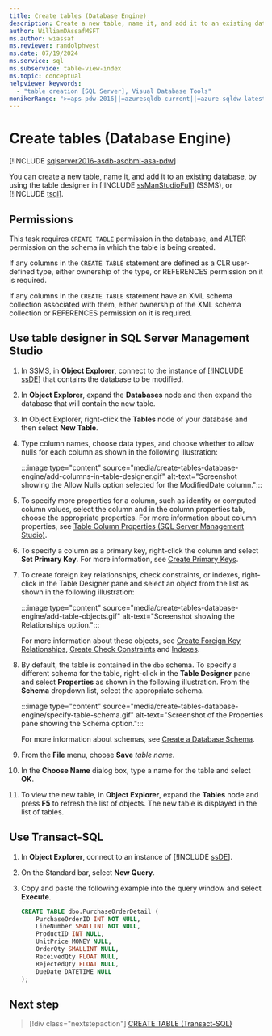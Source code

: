 ```yaml
---
title: Create tables (Database Engine)
description: Create a new table, name it, and add it to an existing database using the Database Engine.
author: WilliamDAssafMSFT
ms.author: wiassaf
ms.reviewer: randolphwest
ms.date: 07/19/2024
ms.service: sql
ms.subservice: table-view-index
ms.topic: conceptual
helpviewer_keywords:
  - "table creation [SQL Server], Visual Database Tools"
monikerRange: ">=aps-pdw-2016||=azuresqldb-current||=azure-sqldw-latest||>=sql-server-2016||>=sql-server-linux-2017||=azuresqldb-mi-current"
---
```

# Create tables (Database Engine)

[!INCLUDE [sqlserver2016-asdb-asdbmi-asa-pdw](../../includes/applies-to-version/sqlserver2016-asdb-asdbmi-asa-pdw.md)]

You can create a new table, name it, and add it to an existing database, by using the table designer in [!INCLUDE [ssManStudioFull](../../includes/ssmanstudiofull-md.md)] (SSMS), or [!INCLUDE [tsql](../../includes/tsql-md.md)].

## Permissions

This task requires `CREATE TABLE` permission in the database, and ALTER permission on the schema in which the table is being created.

If any columns in the `CREATE TABLE` statement are defined as a CLR user-defined type, either ownership of the type, or REFERENCES permission on it is required.

If any columns in the `CREATE TABLE` statement have an XML schema collection associated with them, either ownership of the XML schema collection or REFERENCES permission on it is required.

## Use table designer in SQL Server Management Studio

1. In SSMS, in **Object Explorer**, connect to the instance of [!INCLUDE [ssDE](../../includes/ssde-md.md)] that contains the database to be modified.

1. In **Object Explorer**, expand the **Databases** node and then expand the database that will contain the new table.

1. In Object Explorer, right-click the **Tables** node of your database and then select **New Table**.

1. Type column names, choose data types, and choose whether to allow nulls for each column as shown in the following illustration:

   :::image type="content" source="media/create-tables-database-engine/add-columns-in-table-designer.gif" alt-text="Screenshot showing the Allow Nulls option selected for the ModifiedDate column.":::

1. To specify more properties for a column, such as identity or computed column values, select the column and in the column properties tab, choose the appropriate properties. For more information about column properties, see [Table Column Properties (SQL Server Management Studio)](../../relational-databases/tables/table-column-properties-sql-server-management-studio.md).

1. To specify a column as a primary key, right-click the column and select **Set Primary Key**. For more information, see [Create Primary Keys](../../relational-databases/tables/create-primary-keys.md).

1. To create foreign key relationships, check constraints, or indexes, right-click in the Table Designer pane and select an object from the list as shown in the following illustration:

   :::image type="content" source="media/create-tables-database-engine/add-table-objects.gif" alt-text="Screenshot showing the Relationships option.":::

   For more information about these objects, see [Create Foreign Key Relationships](../../relational-databases/tables/create-foreign-key-relationships.md), [Create Check Constraints](../../relational-databases/tables/create-check-constraints.md) and [Indexes](../../relational-databases/indexes/indexes.md).

1. By default, the table is contained in the `dbo` schema. To specify a different schema for the table, right-click in the **Table Designer** pane and select **Properties** as shown in the following illustration. From the **Schema** dropdown list, select the appropriate schema.

   :::image type="content" source="media/create-tables-database-engine/specify-table-schema.gif" alt-text="Screenshot of the Properties pane showing the Schema option.":::

   For more information about schemas, see [Create a Database Schema](../../relational-databases/security/authentication-access/create-a-database-schema.md).

1. From the **File** menu, choose **Save** *table name*.

1. In the **Choose Name** dialog box, type a name for the table and select **OK**.

1. To view the new table, in **Object Explorer**, expand the **Tables** node and press **F5** to refresh the list of objects. The new table is displayed in the list of tables.

## Use Transact-SQL

1. In **Object Explorer**, connect to an instance of [!INCLUDE [ssDE](../../includes/ssde-md.md)].

1. On the Standard bar, select **New Query**.

1. Copy and paste the following example into the query window and select **Execute**.

   ```sql
   CREATE TABLE dbo.PurchaseOrderDetail (
       PurchaseOrderID INT NOT NULL,
       LineNumber SMALLINT NOT NULL,
       ProductID INT NULL,
       UnitPrice MONEY NULL,
       OrderQty SMALLINT NULL,
       ReceivedQty FLOAT NULL,
       RejectedQty FLOAT NULL,
       DueDate DATETIME NULL
   );
   ```

## Next step

> [!div class="nextstepaction"]
> [CREATE TABLE (Transact-SQL)](../../t-sql/statements/create-table-transact-sql.md)

